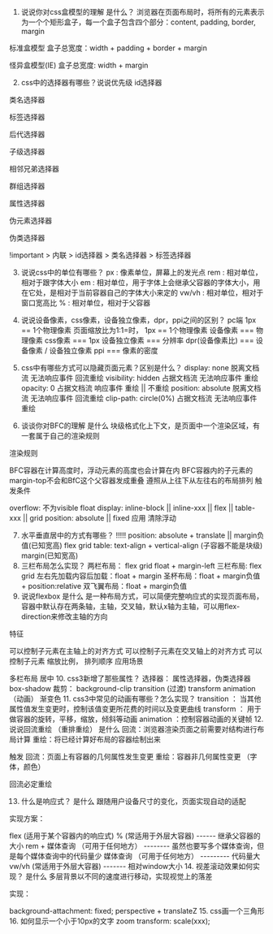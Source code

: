 1. 说说你对css盒模型的理解
是什么？ 浏览器在页面布局时，将所有的元素表示为一个个矩形盒子，每一个盒子包含四个部分：content, padding, border, margin

标准盒模型 盒子总宽度：width + padding + border + margin

怪异盒模型(IE) 盒子总宽度: width + margin

2. css中的选择器有哪些？说说优先级
id选择器

类名选择器

标签选择器

后代选择器

子级选择器

相邻兄弟选择器

群组选择器

属性选择器

伪元素选择器

伪类选择器

!important > 内联 > id选择器 > 类名选择器 > 标签选择器

3. 说说css中的单位有哪些？
px : 像素单位，屏幕上的发光点
rem : 相对单位，相对于跟字体大小
em : 相对单位，用于字体上会继承父容器的字体大小，用在它处，是相对于当前容器自己的字体大小来定的
vw/vh : 相对单位，相对于窗口宽高比
% : 相对单位，相对于父容器
4. 说说设备像素，css像素，设备独立像素，dpr，ppi之间的区别？
pc端 1px == 1个物理像素
页面缩放比为1:1=时， 1px == 1个物理像素
设备像素 === 物理像素 css像素 === 1px 设备独立像素 === 分辨率 dpr(设备像素比) === 设备像素 / 设备独立像素 ppi === 像素的密度

5. css中有哪些方式可以隐藏页面元素？区别是什么？
display: none 脱离文档流 无法响应事件 回流重绘
visibility: hidden 占据文档流 无法响应事件 重绘
opacity: 0 占据文档流 响应事件 重绘 || 不重绘
position: absolute 脱离文档流 无法响应事件 回流重绘
clip-path: circle(0%) 占据文档流 无法响应事件 重绘
6. 谈谈你对BFC的理解
是什么 块级格式化上下文，是页面中一个渲染区域，有一套属于自己的渲染规则

渲染规则

BFC容器在计算高度时，浮动元素的高度也会计算在内
BFC容器内的子元素的margin-top不会和BfC这个父容器发成重叠
遵照从上往下从左往右的布局排列
触发条件

overflow: 不为visible
float
display: inline-block || inline-xxx || flex || table-xxx || grid
position: absolute || fixed
应用 清除浮动

7. 水平垂直居中的方式有哪些？ !!!!!
position: absolute + translate || margin负值(已知宽高)
flex
grid
table: text-align + vertical-align (子容器不能是块级)
margin(已知宽高)
8. 三栏布局怎么实现？
两栏布局：
flex
grid
float + margin-left
三栏布局:
flex
grid
左右先加载内容后加载：float + margin
圣杯布局：float + margin负值 + position:relative
双飞翼布局：float + margin负值
9. 说说flexbox
是什么 是一种布局方式，可以简便完整响应式的实现页面布局，容器中默认存在两条轴，主轴，交叉轴，默认x轴为主轴，可以用flex-direction来修改主轴的方向

特征

可以控制子元素在主轴上的对齐方式
可以控制子元素在交叉轴上的对齐方式
可以控制子元素 缩放比例， 排列顺序
应用场景

多栏布局
居中
10. css3新增了那些属性？
选择器： 属性选择器，伪类选择器
box-shadow
裁剪： background-clip
transition (过渡)
transform
animation （动画）
渐变色
11. css3中常见的动画有哪些？怎么实现？
transition ： 当其他属性值发生变更时，控制该值变更所花费的时间以及变更曲线
transform ： 用于做容器的旋转，平移，缩放，倾斜等动画
animation ：控制容器动画的关键帧
12. 说说回流重绘 （重排重绘）
是什么 回流：浏览器渲染页面之前需要对结构进行布局计算 重绘：将已经计算好布局的容器绘制出来

触发 回流：页面上有容器的几何属性发生变更 重绘：容器非几何属性变更 （字体，颜色）

回流必定重绘

13. 什么是响应式？
是什么 跟随用户设备尺寸的变化，页面实现自动的适配

实现方案：

flex (适用于某个容器内的响应式)
% (常适用于外层大容器) ------ 继承父容器的大小
rem + 媒体查询 （可用于任何地方） -------- 虽然也要写多个媒体查询，但是每个媒体查询中的代码量少
媒体查询 （可用于任何地方） --------- 代码量大
vw/vh (常适用于外层大容器) ------- 相对window大小
14. 视差滚动效果如何实现？
是什么 多层背景以不同的速度进行移动，实现视觉上的落差

实现：

background-attachment: fixed;
perspective + translateZ
15. css画一个三角形
16. 如何显示一个小于10px的文字
zoom
transform: scale(xxx);